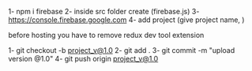 1- npm i firebase
2- inside src folder create (firebase.js)
3- https://console.firebase.google.com
4- add project (give project name, )



before hosting you have to remove redux dev tool extension



<!-- git upload -->
1- git checkout -b project_v@1.0
2- git add .
3- git commit -m "upload version @1.0"
4- git push origin project_v@1.0